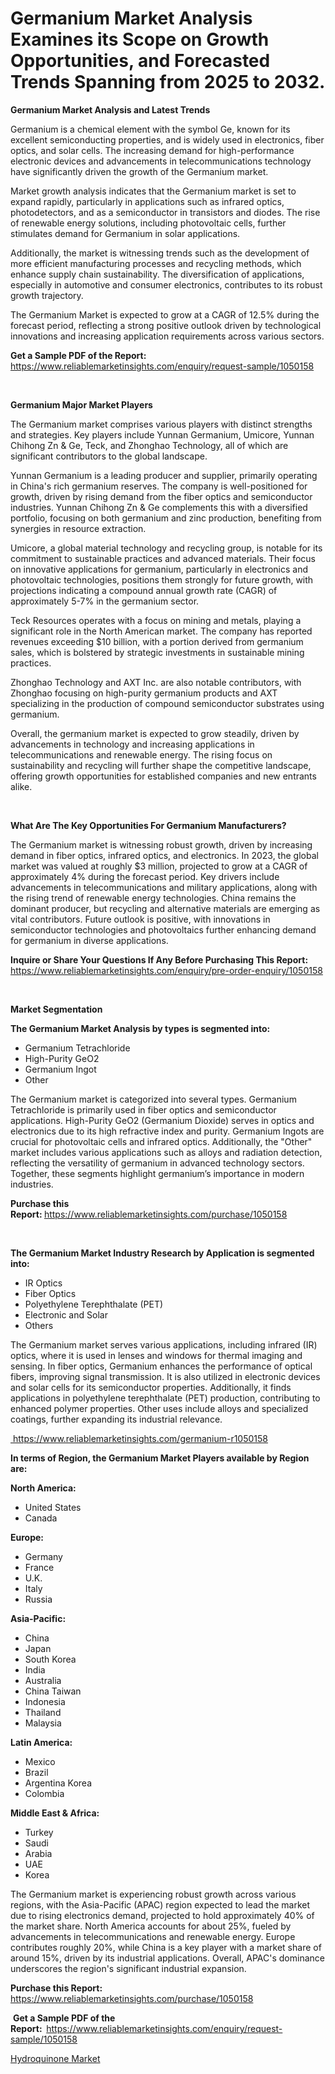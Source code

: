 <p><h1>Germanium Market Analysis Examines its Scope on Growth Opportunities, and Forecasted Trends Spanning from 2025 to 2032.</h1></p><p><strong>Germanium Market Analysis and Latest Trends</strong></p>
<p><p>Germanium is a chemical element with the symbol Ge, known for its excellent semiconducting properties, and is widely used in electronics, fiber optics, and solar cells. The increasing demand for high-performance electronic devices and advancements in telecommunications technology have significantly driven the growth of the Germanium market. </p><p>Market growth analysis indicates that the Germanium market is set to expand rapidly, particularly in applications such as infrared optics, photodetectors, and as a semiconductor in transistors and diodes. The rise of renewable energy solutions, including photovoltaic cells, further stimulates demand for Germanium in solar applications. </p><p>Additionally, the market is witnessing trends such as the development of more efficient manufacturing processes and recycling methods, which enhance supply chain sustainability. The diversification of applications, especially in automotive and consumer electronics, contributes to its robust growth trajectory. </p><p>The Germanium Market is expected to grow at a CAGR of 12.5% during the forecast period, reflecting a strong positive outlook driven by technological innovations and increasing application requirements across various sectors.</p></p>
<p><strong>Get a Sample PDF of the Report:&nbsp;</strong> <a href="https://www.reliablemarketinsights.com/enquiry/request-sample/1050158?utm_campaign=2013&utm_medium=2&utm_source=Github&utm_content=ia&utm_term=02042025&utm_id=germanium">https://www.reliablemarketinsights.com/enquiry/request-sample/1050158</a></p>
<p>&nbsp;</p>
<p><strong>Germanium Major Market Players</strong></p>
<p><p>The Germanium market comprises various players with distinct strengths and strategies. Key players include Yunnan Germanium, Umicore, Yunnan Chihong Zn & Ge, Teck, and Zhonghao Technology, all of which are significant contributors to the global landscape.</p><p>Yunnan Germanium is a leading producer and supplier, primarily operating in China's rich germanium reserves. The company is well-positioned for growth, driven by rising demand from the fiber optics and semiconductor industries. Yunnan Chihong Zn & Ge complements this with a diversified portfolio, focusing on both germanium and zinc production, benefiting from synergies in resource extraction.</p><p>Umicore, a global material technology and recycling group, is notable for its commitment to sustainable practices and advanced materials. Their focus on innovative applications for germanium, particularly in electronics and photovoltaic technologies, positions them strongly for future growth, with projections indicating a compound annual growth rate (CAGR) of approximately 5-7% in the germanium sector.</p><p>Teck Resources operates with a focus on mining and metals, playing a significant role in the North American market. The company has reported revenues exceeding $10 billion, with a portion derived from germanium sales, which is bolstered by strategic investments in sustainable mining practices.</p><p>Zhonghao Technology and AXT Inc. are also notable contributors, with Zhonghao focusing on high-purity germanium products and AXT specializing in the production of compound semiconductor substrates using germanium. </p><p>Overall, the germanium market is expected to grow steadily, driven by advancements in technology and increasing applications in telecommunications and renewable energy. The rising focus on sustainability and recycling will further shape the competitive landscape, offering growth opportunities for established companies and new entrants alike.</p></p>
<p>&nbsp;</p>
<p><strong>What Are The Key Opportunities For Germanium Manufacturers?</strong></p>
<p><p>The Germanium market is witnessing robust growth, driven by increasing demand in fiber optics, infrared optics, and electronics. In 2023, the global market was valued at roughly $3 million, projected to grow at a CAGR of approximately 4% during the forecast period. Key drivers include advancements in telecommunications and military applications, along with the rising trend of renewable energy technologies. China remains the dominant producer, but recycling and alternative materials are emerging as vital contributors. Future outlook is positive, with innovations in semiconductor technologies and photovoltaics further enhancing demand for germanium in diverse applications.</p></p>
<p><strong>Inquire or Share Your Questions If Any Before Purchasing This Report:</strong> <a href="https://www.reliablemarketinsights.com/enquiry/pre-order-enquiry/1050158?utm_campaign=2013&utm_medium=2&utm_source=Github&utm_content=ia&utm_term=02042025&utm_id=germanium">https://www.reliablemarketinsights.com/enquiry/pre-order-enquiry/1050158</a></p>
<p>&nbsp;</p>
<p><strong>Market Segmentation</strong></p>
<p><strong>The Germanium Market Analysis by types is segmented into:</strong></p>
<p><ul><li>Germanium Tetrachloride</li><li>High-Purity GeO2</li><li>Germanium Ingot</li><li>Other</li></ul></p>
<p><p>The Germanium market is categorized into several types. Germanium Tetrachloride is primarily used in fiber optics and semiconductor applications. High-Purity GeO2 (Germanium Dioxide) serves in optics and electronics due to its high refractive index and purity. Germanium Ingots are crucial for photovoltaic cells and infrared optics. Additionally, the "Other" market includes various applications such as alloys and radiation detection, reflecting the versatility of germanium in advanced technology sectors. Together, these segments highlight germanium’s importance in modern industries.</p></p>
<p><strong>Purchase this Report:&nbsp;</strong><a href="https://www.reliablemarketinsights.com/purchase/1050158?utm_campaign=2013&utm_medium=2&utm_source=Github&utm_content=ia&utm_term=02042025&utm_id=germanium">https://www.reliablemarketinsights.com/purchase/1050158</a></p>
<p>&nbsp;</p>
<p><strong>The Germanium Market Industry Research by Application is segmented into:</strong></p>
<p><ul><li>IR Optics</li><li>Fiber Optics</li><li>Polyethylene Terephthalate (PET)</li><li>Electronic and Solar</li><li>Others</li></ul></p>
<p><p>The Germanium market serves various applications, including infrared (IR) optics, where it is used in lenses and windows for thermal imaging and sensing. In fiber optics, Germanium enhances the performance of optical fibers, improving signal transmission. It is also utilized in electronic devices and solar cells for its semiconductor properties. Additionally, it finds applications in polyethylene terephthalate (PET) production, contributing to enhanced polymer properties. Other uses include alloys and specialized coatings, further expanding its industrial relevance.</p></p>
<p><a href="https://www.reliablemarketinsights.com/germanium-r1050158?utm_campaign=2013&utm_medium=2&utm_source=Github&utm_content=ia&utm_term=02042025&utm_id=germanium">&nbsp;https://www.reliablemarketinsights.com/germanium-r1050158</a></p>
<p><strong>In terms of Region, the Germanium Market Players available by Region are:</strong></p>
<p>
    <p> <strong> North America: </strong>
        <ul>
            <li>United States</li>
            <li>Canada</li>
        </ul>
        </p> 
    <p> <strong> Europe: </strong>
        <ul>
            <li>Germany</li>
            <li>France</li>
            <li>U.K.</li>
            <li>Italy</li>
            <li>Russia</li>
        </ul>
        </p> 
    <p> <strong> Asia-Pacific: </strong>
        <ul>
            <li>China</li>
            <li>Japan</li>
            <li>South Korea</li>
            <li>India</li>
            <li>Australia</li>
            <li>China Taiwan</li>
            <li>Indonesia</li>
            <li>Thailand</li>
            <li>Malaysia</li>
        </ul>
        </p> 
    <p> <strong> Latin America: </strong>
        <ul>
            <li>Mexico</li>
            <li>Brazil</li>
            <li>Argentina Korea</li>
            <li>Colombia</li>
        </ul>
        </p> 
    <p> <strong> Middle East & Africa: </strong>
        <ul>
            <li>Turkey</li>
            <li>Saudi</li>
            <li>Arabia</li>
            <li>UAE</li>
            <li>Korea</li>
        </ul>
    </p>
    </p>
<p><p>The Germanium market is experiencing robust growth across various regions, with the Asia-Pacific (APAC) region expected to lead the market due to rising electronics demand, projected to hold approximately 40% of the market share. North America accounts for about 25%, fueled by advancements in telecommunications and renewable energy. Europe contributes roughly 20%, while China is a key player with a market share of around 15%, driven by its industrial applications. Overall, APAC's dominance underscores the region's significant industrial expansion.</p></p>
<p><strong>Purchase this Report: </strong><a href="https://www.reliablemarketinsights.com/purchase/1050158?utm_campaign=2013&utm_medium=2&utm_source=Github&utm_content=ia&utm_term=02042025&utm_id=germanium">https://www.reliablemarketinsights.com/purchase/1050158</a></p>
<p>&nbsp;<strong>Get a Sample PDF of the Report:&nbsp;&nbsp;</strong><a href="https://www.reliablemarketinsights.com/enquiry/request-sample/1050158?utm_campaign=2013&utm_medium=2&utm_source=Github&utm_content=ia&utm_term=02042025&utm_id=germanium">https://www.reliablemarketinsights.com/enquiry/request-sample/1050158</a></p>
<p><strong></strong></p>
<p><p><a href="https://github.com/MarciaRunte/Market-Research-Report-List-2/blob/main/hydroquinone-market.md?utm_campaign=2013&utm_medium=2&utm_source=Github&utm_content=ia&utm_term=02042025&utm_id=germanium">Hydroquinone Market</a></p></p>